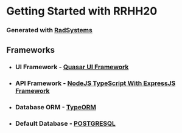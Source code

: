 # Getting Started with RRHH20

### Generated with [RadSystems](https://radsystems.io)

## Frameworks

- ### UI Framework - [Quasar UI Framework](https://quasar.dev)
- ### API Framework - [NodeJS TypeScript With ExpressJS Framework](https://expressjs.com)
- ### Database ORM - [TypeORM](https://typeorm.io/)
- ### Default Database - [POSTGRESQL](https://www.postgresql.org/)
